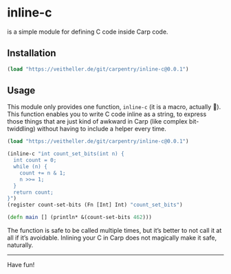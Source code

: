 # inline-c

is a simple module for defining C code inside Carp code.

## Installation

```clojure
(load "https://veitheller.de/git/carpentry/inline-c@0.0.1")
```

## Usage

This module only provides one function, `inline-c` (it is a macro, actually
:shrug:). This function enables you to write C code inline as a string, to
express those things that are just kind of awkward in Carp (like complex
bit-twiddling) without having to include a helper every time.

```clojure
(load "https://veitheller.de/git/carpentry/inline-c@0.0.1")

(inline-c "int count_set_bits(int n) {
  int count = 0;
  while (n) {
    count += n & 1;
    n >>= 1;
  }
  return count;
}")
(register count-set-bits (Fn [Int] Int) "count_set_bits")

(defn main [] (println* &(count-set-bits 462)))
```

The function is safe to be called multiple times, but it’s better to not call
it at all if it’s avoidable. Inlining your C in Carp does not magically make it
safe, naturally.

<hr/>

Have fun!
